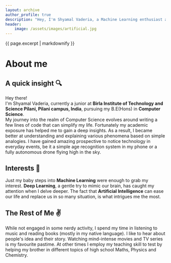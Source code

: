 ```yaml
---
layout: archive
author_profile: true
description: "Hey, I'm Shyamal Vaderia, a Machine Learning enthusiast and Python lover, pursuing B.E.(Hons) in Computer Science from BITS Pilani, Pilani Campus, India."
header:
    image: /assets/images/artificial.jpg
---
```


{{ page.excerpt | markdownify }}
# About me

## A quick insight :mag:
Hey there!   
I'm Shyamal Vaderia, currently a junior at **Birla Institute of Technology and Science Pilani, Pilani campus, India**, 
pursuing my B.E(Hons) in **Computer Science**.  
My journey into the realm of Computer Science evolves around writing a few lines of code that can simplify my life.
Fortunately my academic exposure has helped me to gain a deep insights. As a result, I became better at understanding and explaining
various phenomena based on simple analogies. I have gained amazing prospective to notice technology in everyday events, be it a simple
age recognition system in my phone or a fully autonomous drone flying high in the sky.
## Interests :book:
Just my baby steps into **Machine Learning** were enough to grab my interest.
**Deep Learning**, a gentle try to mimic our brain, has caught my attention when I delve deeper. 
The fact that **Artificial Intelligence** can ease our life and replace us in so many situation, is what intrigues me the most.

## The Rest of Me :v:
While not engaged in some nerdy activity, I spend my time in listening to music and reading books (mostly in my native language).
I like to hear about people's idea and their story. Watching mind-intense movies and TV series is my favourite pastime. 
At other times I employ my teaching skill to test by helping my brother in different topics of high school Maths, Physics and Chemistry.
